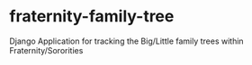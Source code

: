 # fraternity-family-tree
Django Application for tracking the Big/Little family trees within Fraternity/Sororities 
